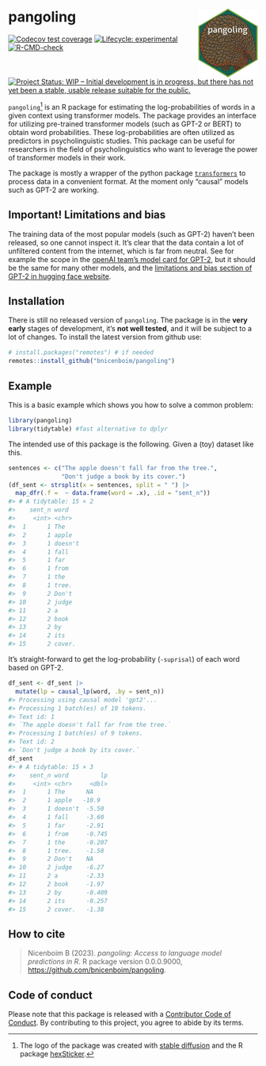 
# pangoling <a href="http://bruno.nicenboim.me/pangoling/"><img src="man/figures/logo.png" align="right" height="139" /></a>

<!-- badges: start -->

[![Codecov test
coverage](https://codecov.io/gh/bnicenboim/pangoling/branch/main/graph/badge.svg)](https://app.codecov.io/gh/bnicenboim/pangoling?branch=main)
[![Lifecycle:
experimental](https://img.shields.io/badge/lifecycle-experimental-orange.svg)](https://lifecycle.r-lib.org/articles/stages.html#experimental)
[![R-CMD-check](https://github.com/bnicenboim/pangoling/actions/workflows/R-CMD-check.yaml/badge.svg)](https://github.com/bnicenboim/pangoling/actions/workflows/R-CMD-check.yaml)
[![Project Status: WIP – Initial development is in progress, but there
has not yet been a stable, usable release suitable for the
public.](https://www.repostatus.org/badges/latest/wip.svg)](https://www.repostatus.org/#wip)
<!-- badges: end -->

`pangoling`[^1] is an R package for estimating the log-probabilities of
words in a given context using transformer models. The package provides
an interface for utilizing pre-trained transformer models (such as GPT-2
or BERT) to obtain word probabilities. These log-probabilities are often
utilized as predictors in psycholinguistic studies. This package can be
useful for researchers in the field of psycholinguistics who want to
leverage the power of transformer models in their work.

The package is mostly a wrapper of the python package
[`transformers`](https://pypi.org/project/transformers/) to process data
in a convenient format. At the moment only “causal” models such as GPT-2
are working.

## Important! Limitations and bias

The training data of the most popular models (such as GPT-2) haven’t
been released, so one cannot inspect it. It’s clear that the data
contain a lot of unfiltered content from the internet, which is far from
neutral. See for example the scope in the [openAI team’s model card for
GPT-2](https://github.com/openai/gpt-2/blob/master/model_card.md#out-of-scope-use-cases),
but it should be the same for many other models, and the [limitations
and bias section of GPT-2 in hugging face
website](https://huggingface.co/gpt2).

## Installation

There is still no released version of `pangoling`. The package is in the
**very early** stages of development, it’s **not well tested**, and it
will be subject to a lot of changes. To install the latest version from
github use:

``` r
# install.packages("remotes") # if needed
remotes::install_github("bnicenboim/pangoling")
```

## Example

This is a basic example which shows you how to solve a common problem:

``` r
library(pangoling)
library(tidytable) #fast alternative to dplyr
```

The intended use of this package is the following. Given a (toy) dataset
like this.

``` r
sentences <- c("The apple doesn't fall far from the tree.", 
               "Don't judge a book by its cover.")
(df_sent <- strsplit(x = sentences, split = " ") |> 
  map_dfr(.f =  ~ data.frame(word = .x), .id = "sent_n"))
#> # A tidytable: 15 × 2
#>    sent_n word   
#>     <int> <chr>  
#>  1      1 The    
#>  2      1 apple  
#>  3      1 doesn't
#>  4      1 fall   
#>  5      1 far    
#>  6      1 from   
#>  7      1 the    
#>  8      1 tree.  
#>  9      2 Don't  
#> 10      2 judge  
#> 11      2 a      
#> 12      2 book   
#> 13      2 by     
#> 14      2 its    
#> 15      2 cover.
```

It’s straight-forward to get the log-probability (`-suprisal`) of each
word based on GPT-2.

``` r
df_sent <- df_sent |>
  mutate(lp = causal_lp(word, .by = sent_n))
#> Processing using causal model 'gpt2'...
#> Processing 1 batch(es) of 10 tokens.
#> Text id: 1
#> `The apple doesn't fall far from the tree.`
#> Processing 1 batch(es) of 9 tokens.
#> Text id: 2
#> `Don't judge a book by its cover.`
df_sent
#> # A tidytable: 15 × 3
#>    sent_n word         lp
#>     <int> <chr>     <dbl>
#>  1      1 The      NA    
#>  2      1 apple   -10.9  
#>  3      1 doesn't  -5.50 
#>  4      1 fall     -3.60 
#>  5      1 far      -2.91 
#>  6      1 from     -0.745
#>  7      1 the      -0.207
#>  8      1 tree.    -1.58 
#>  9      2 Don't    NA    
#> 10      2 judge    -6.27 
#> 11      2 a        -2.33 
#> 12      2 book     -1.97 
#> 13      2 by       -0.409
#> 14      2 its      -0.257
#> 15      2 cover.   -1.38
```

## How to cite

> Nicenboim B (2023). *pangoling: Access to language model predictions
> in R*. R package version 0.0.0.9000,
> <https://github.com/bnicenboim/pangoling>.

## Code of conduct

Please note that this package is released with a [Contributor Code of
Conduct](https://ropensci.org/code-of-conduct/). By contributing to this
project, you agree to abide by its terms.

[^1]: The logo of the package was created with [stable
    diffusion](https://huggingface.co/spaces/stabilityai/stable-diffusion)
    and the R package
    [hexSticker](https://github.com/GuangchuangYu/hexSticker).
